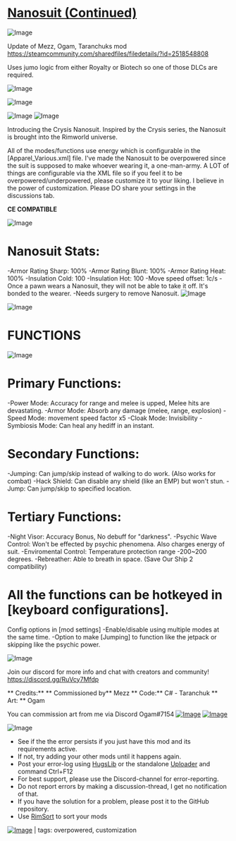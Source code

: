 # [Nanosuit (Continued)](https://steamcommunity.com/sharedfiles/filedetails/?id=2894429906)

![Image](https://i.imgur.com/buuPQel.png)

Update of Mezz, Ogam, Taranchuks mod
https://steamcommunity.com/sharedfiles/filedetails/?id=2518548808

Uses jumo logic from either Royalty or Biotech so one of those DLCs are required. 

![Image](https://i.imgur.com/pufA0kM.png)
	
![Image](https://i.imgur.com/Z4GOv8H.png)

![Image](https://i.imgur.com/tE28cZ7.gif)
![Image](https://i.imgur.com/B5Zgrb1.png)

Introducing the Crysis Nanosuit. Inspired by the Crysis series, the Nanosuit is brought into the Rimworld universe.

All of the modes/functions use energy which is configurable in the [Apparel_Various.xml] file.
I've made the Nanosuit to be overpowered since the suit is supposed to make whoever wearing it, a one-man-army.
A LOT of things are configurable via the XML file so if you feel it to be overpowered/underpowered, please customize it to your liking. I believe in the power of customization. Please DO share your settings in the discussions tab.

**CE COMPATIBLE** 

![Image](https://i.imgur.com/kkaSETo.png)

# Nanosuit Stats:

-Armor Rating Sharp: 100%
-Armor Rating Blunt: 100%
-Armor Rating Heat: 100%
-Insulation Cold: 100
-Insulation Hot: 100
-Move speed offset: 1c/s
-Once a pawn wears a Nanosuit, they will not be able to take it off. It's bonded to the wearer.
-Needs surgery to remove Nanosuit.
![Image](https://i.imgur.com/rut5bVm.png)

![Image](https://i.imgur.com/XNnH0c5.png)

# FUNCTIONS

![Image](https://i.imgur.com/eZLWcAz.png)

# Primary Functions:

-Power Mode: Accuracy for range and melee is upped, Melee hits are devastating.
-Armor Mode: Absorb any damage (melee, range, explosion)
-Speed Mode: movement speed factor x5
-Cloak Mode: Invisibility
-Symbiosis Mode: Can heal any hediff in an instant.

# Secondary Functions:

-Jumping: Can jump/skip instead of walking to do work. (Also works for combat)
-Hack Shield: Can disable any shield (like an EMP) but won't stun. 
-Jump: Can jump/skip to specified location.

# Tertiary Functions:

-Night Visor: Accuracy Bonus, No debuff for "darkness".
-Psychic Wave Control: Won't be effected by psychic phenomena. Also charges energy of suit.
-Enviromental Control: Temperature protection range -200~200 degrees. 
-Rebreather: Able to breath in space. (Save Our Ship 2 compatibility)


# All the functions can be hotkeyed in [keyboard configurations].

Config options in [mod settings]
-Enable/disable using multiple modes at the same time.
-Option to make [Jumping] to function like the jetpack or skipping like the psychic power.

![Image](https://i.imgur.com/6oqPvaw.png)

Join our discord for more info and chat with creators and community!
https://discord.gg/RuVcy7Mfdp

** Credits:** 
** Commissioned by**  Mezz
** Code:**  C# - Taranchuk
** Art: ** Ogam

You can commission art from me via Discord Ogam#7154
[![Image](https://i.imgur.com/ABiEe4Z.png)](https://discord.gg/fGejcxbSY5)
[![Image](https://i.imgur.com/cfoFEMA.png)](https://discord.gg/7befJWr9xS)
	
![Image](https://i.imgur.com/PwoNOj4.png)



-  See if the the error persists if you just have this mod and its requirements active.
-  If not, try adding your other mods until it happens again.
-  Post your error-log using [HugsLib](https://steamcommunity.com/workshop/filedetails/?id=818773962) or the standalone [Uploader](https://steamcommunity.com/sharedfiles/filedetails/?id=2873415404) and command Ctrl+F12
-  For best support, please use the Discord-channel for error-reporting.
-  Do not report errors by making a discussion-thread, I get no notification of that.
-  If you have the solution for a problem, please post it to the GitHub repository.
-  Use [RimSort](https://github.com/RimSort/RimSort/releases/latest) to sort your mods

 

[![Image](https://img.shields.io/github/v/release/emipa606/Nanosuit?label=latest%20version&style=plastic&color=9f1111&labelColor=black)](https://steamcommunity.com/sharedfiles/filedetails/changelog/2894429906) | tags:  overpowered,  customization
